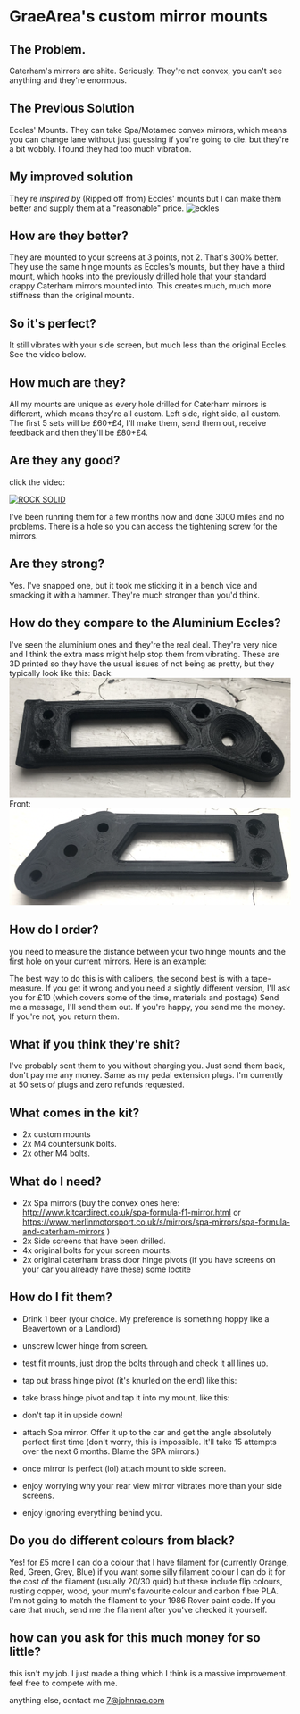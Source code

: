 # GraeArea's custom mirror mounts

## The Problem.
Caterham's mirrors are shite. Seriously. They're not convex, you can't see anything and they're enormous. 

## The Previous Solution
Eccles' Mounts. They can take Spa/Motamec convex mirrors, which means you can change lane without just guessing if you're going to die.
but they're a bit wobbly. I found they had too much vibration.

## My improved solution
They're _inspired by_ (Ripped off from) Eccles' mounts but I can make them better and supply them at a "reasonable" price.
![eckles](/img/eccles.png)

## How are they better?
They are mounted to your screens at 3 points, not 2. That's 300% better. They use the same hinge mounts as Eccles's mounts, but they have a third mount, which hooks into the previously drilled hole that your standard crappy Caterham mirrors mounted into. This creates much, much more stiffness than the original mounts. 

## So it's perfect?
It still vibrates with your side screen, but much less than the original Eccles. See the video below. 

## How much are they?
All my mounts are unique as every hole drilled for Caterham mirrors is different, which means they're all custom. Left side, right side, all custom. The first 5 sets will be £60+£4, I'll make them, send them out, receive feedback and then they'll be £80+£4.

## Are they any good?
click the video:

[![ROCK SOLID](https://img.youtube.com/vi/K4T1gzWC7LM/0.jpg)](https://www.youtube.com/watch?v=K4T1gzWC7LM)

I've been running them for a few months now and done 3000 miles and no problems. There is a hole so you can access the tightening screw for the mirrors. 

## Are they strong?
Yes. I've snapped one, but it took me sticking it in a bench vice and smacking it with a hammer. They're much stronger than you'd think.

## How do they compare to the Aluminium Eccles?
I've seen the aluminium ones and they're the real deal. They're very nice and I think the extra mass might help stop them from vibrating. These are 3D printed so they have the usual issues of not being as pretty, but they typically look like this:
Back: ![Back](/img/back.png)
Front: ![Front](/img/front.png)

## How do I order?
you need to measure the distance between your two hinge mounts and the first hole on your current mirrors. Here is an example:

The best way to do this is with calipers, the second best is with a tape-measure. If you get it wrong and you need a slightly different version, I'll ask you for £10 (which covers some of the time, materials and postage)
Send me a message, I'll send them out. If you're happy, you send me the money. If you're not, you return them.

## What if you think they're shit?
I've probably sent them to you without charging you. Just send them back, don't pay me any money. Same as my pedal extension plugs. I'm currently at 50 sets of plugs and zero refunds requested. 

## What comes in the kit?
* 2x custom mounts
* 2x M4 countersunk bolts.
* 2x other M4 bolts. 

## What do I need?
* 2x Spa mirrors (buy the convex ones here: http://www.kitcardirect.co.uk/spa-formula-f1-mirror.html or https://www.merlinmotorsport.co.uk/s/mirrors/spa-mirrors/spa-formula-and-caterham-mirrors )
* 2x Side screens that have been drilled. 
* 4x original bolts for your screen mounts. 
* 2x original caterham brass door hinge pivots (if you have screens on your car you already have these)
some loctite

## How do I fit them?
* Drink 1 beer (your choice. My preference is something hoppy like a Beavertown or a Landlord)
* unscrew lower hinge from screen.
* test fit mounts, just drop the bolts through and check it all lines up. 
* tap out brass hinge pivot (it's knurled on the end) like this: 
* take brass hinge pivot and tap it into my mount, like this:

* don't tap it in upside down!
* attach Spa mirror. Offer it up to the car and get the angle absolutely perfect first time (don't worry, this is impossible. It'll take 15 attempts over the next 6 months. Blame the SPA mirrors.)
* once mirror is perfect (lol) attach mount to side screen.
* enjoy worrying why your rear view mirror vibrates more than your side screens.
* enjoy ignoring everything behind you.

## Do you do different colours from black?
Yes! for £5 more I can do a colour that I have filament for (currently Orange, Red, Green, Grey, Blue) if you want some silly filament colour I can do it for the cost of the filament (usually 20/30 quid) but these include flip colours, rusting copper, wood, your mum's favourite colour and carbon fibre PLA. I'm not going to match the filament to your 1986 Rover paint code. If you care that much, send me the filament after you've checked it yourself.

## how can you ask for this much money for so little?
this isn't my job. 
I just made a thing which I think is a massive improvement.
feel free to compete with me.

anything else, contact me 7@johnrae.com